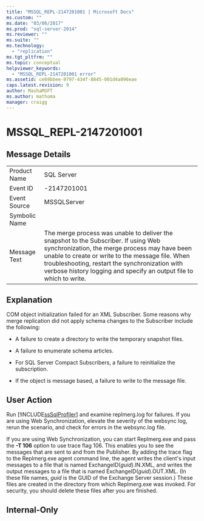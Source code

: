 ```yaml
---
title: "MSSQL_REPL-2147201001 | Microsoft Docs"
ms.custom: ""
ms.date: "03/06/2017"
ms.prod: "sql-server-2014"
ms.reviewer: ""
ms.suite: ""
ms.technology: 
  - "replication"
ms.tgt_pltfrm: ""
ms.topic: conceptual
helpviewer_keywords: 
  - "MSSQL_REPL-2147201001 error"
ms.assetid: ce69bbee-9797-434f-8845-001d4a096eae
caps.latest.revision: 9
author: MashaMSFT
ms.author: mathoma
manager: craigg
---
```

# MSSQL_REPL-2147201001
    
## Message Details  
  
|||  
|-|-|  
|Product Name|SQL Server|  
|Event ID|-2147201001|  
|Event Source|MSSQLServer|  
|Symbolic Name||  
|Message Text|The merge process was unable to deliver the snapshot to the Subscriber. If using Web synchronization, the merge process may have been unable to create or write to the message file. When troubleshooting, restart the synchronization with verbose history logging and specify an output file to which to write.|  
  
## Explanation  
 COM object initialization failed for an XML Subscriber. Some reasons why merge replication did not apply schema changes to the Subscriber include the following:  
  
-   A failure to create a directory to write the temporary snapshot files.  
  
-   A failure to enumerate schema articles.  
  
-   For SQL Server Compact Subscribers, a failure to reinitialize the subscription.  
  
-   If the object is message based, a failure to write to the message file.  
  
## User Action  
 Run [!INCLUDE[ssSqlProfiler](../../includes/sssqlprofiler-md.md)] and examine replmerg.log for failures. If you are using Web Synchronization, elevate the severity of the websync log, rerun the scenario, and check for errors in the websync.log file.  
  
 If you are using Web Synchronization, you can start Replmerg.exe and pass the **-T 106** option to use trace flag 106. This enables you to see the messages that are sent to and from the Publisher. By adding the trace flag to the Replmerg.exe agent command line, the agent writes the client's input messages to a file that is named ExchangeID(*guid*).IN.XML, and writes the output messages to a file that is named ExchangeID(*guid*).OUT.XML. (In these file names, *guid* is the GUID of the Exchange Server session.) These files are created in the directory from which Replmerg.exe was invoked. For security, you should delete these files after you are finished.  
  
## Internal-Only  
  

